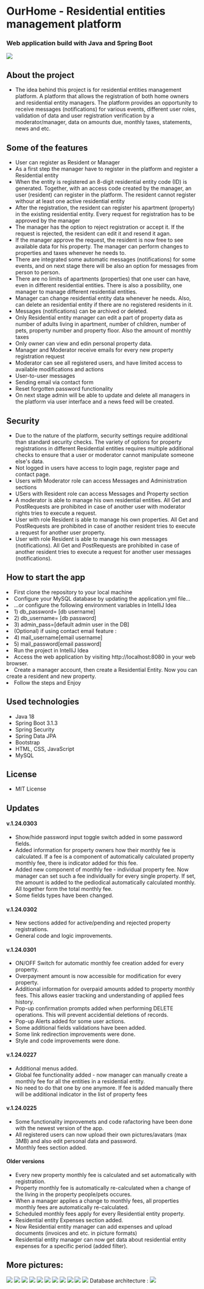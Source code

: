 <h1> OurHome - Residential entities management platform</h1>

<h3>Web application build with Java and Spring Boot</h3>

<img src="https://i.ibb.co/DWyzPPN/01.jpg">


<h2> About the project </h2>
<ul>
<li>The idea behind this project is for residential entities management platform. 
A platform that allows the registration of both home owners and residential entity managers. The platform provides an opportunity to receive messages (notifications) for various events, different user roles, validation of data and user registration verification by a moderator/manager, data on amounts due, monthly taxes, statements, news and etc.</li>
</ul>

<h2>Some of the features </h2>
<ul>
  <li>User can register as Resident or Manager</li>
  <li>As a first step the manager have to register in the platform and register a Residential entity</li>
  <li>When the entity is registered an 8-digit residential entity code (ID) is generated. Together, with an access code
  created by the manager, an user (resident) can register in the platform. The resident cannot register withour at least one active residential entity</li>
  <li>After the registration, the resident can register his apartment (property) in the existing residential entity. Every request for registration has to be approved by the manager</li>
  <li>The manager has the option to reject registration or accept it. If the request is rejected, the resident can edit it and resend it agan.</li>
  <li>If the manager approve the request, the resident is now free to see available data for his property. The manager can perform changes to properties and taxes whenever he needs to.</li>
  <li>There are integrated some automatic messages (notifications) for some events, and on next stage there will be also an option for messages from person to person.</li>
  <li>There are no limits of apartments (properties) that one user can have, even in different residential entities. 
  There is also a possibility, one manager to manage different residential entities.</li>
  <li>Manager can change residential entity data whenever he needs. Also, can delete an residential entity if there are no registered residents in it.</li>
  <li>Messages (notifications) can be archived or deleted.</li>
  <li>Only Residential entity manager can edit a part of property data as number of adults living in apartment, number of children, number of pets, property number and property floor. Also the amount of monthly taxes</li>
  <li>Only owner can view and edin personal property data.</li>
  <li>Manager and Moderator receive emails for every new property registration request</li>
  <li>Moderator can see all registered users, and have limited access to available modifications and actions</li>
  <li>User-to-user messages</li>
  <li>Sending email via contact form</li>
  <li>Reset forgotten password functionality</li>
  <li>On next stage admin will be able to update and delete all managers in the platform via user interface and a news feed will be created.</li>
</ul>
<h2>Security</h2>
<ul>
  <li>Due to the nature of the platform, security settings require additional than standard security checks. The variety of options for property registrations in different       Residential entities requires multiple additional checks to ensure that a user or moderator cannot manipulate someone else's data.</li>
  <li> Not logged in users have access to login page, register page and contact page.</li>
  <li> Users with Moderator role can access Messages and Administration sections</li>
  <li> USers with Resident role can access Messages and Property section</li>
  <li> A moderator is able to manage his own residential entities. All Get and PostRequests are prohibited in case of another user with moderator rights tries to execute a request.</li>
  <li>User with role Resident is able to manage his own properties. All Get and PostRequests are prohibited in case of another resident tries to execute a request for another user property.</li>
  <li>User with role Resident is able to manage his own messages (notifications). All Get and PostRequests are prohibited in case of another resident tries to execute a request for another user messages (notifications).</li>
</ul>

<h2> How to start the app</h2>
  <li>First clone the repository to your local machine</li>
  <li>Configure your MySQL database by updating the application.yml file...</li>
  <li>...or configure the following environment variables in IntelliJ Idea  
  <li>  1) db_password=<your db password> [db username]  </li>
  <li>  2) db_username=<your db username> [db password] </li>
  <li>  3) admin_pass=[default admin user in the DB] </li>
  <li> (Optional) if using contact email feature : </li>
  <li>  4) mail_username[email username] </li>
  <li>  5) mail_password[email password] </li>
  <li>Run the project in IntelliJ Idea</li>
  <li>Access the web application by visiting http://localhost:8080 in your web browser.</li>
  <li>Create a manager account, then create a Residential Entity. Now you can create a resident and new property.</li>
  <li>Follow the steps and Enjoy</li>

<h2> Used technologies</h2>
<ul>
  <li>Java 18</li>
  <li>Spring Boot 3.1.3</li>
  <li>Spring Security</li>
  <li>Spring Data JPA</li>
  <li>Bootstrap</li>
  <li>HTML, CSS, JavaScript</li>
  <li>MySQL</li>
</ul>

<h2> License </h2>
<ul>
  <li>MIT License</li>
</ul>

<h2>Updates</h2>
  <h4>v.1.24.0303</h4>
  <ul>
  <li> Show/hide password input toggle switch added in some password fields.</li>
  <li> Added information for property owners how their monthly fee is calculated. If a fee is a component of automatically calculated property monthly fee, there is indicator   added for this fee.</li>
  <li> Added new component of monthly fee - individual property fee. Now manager can set such a fee individually for every single property. If set, the amount is added to       the pediodical automatically calculated monthly. All together form the total monthly fee.</li>
  <li> Some fields types have been changed.</li>
  </ul>

  <h4>v.1.24.0302</h4>
  <ul>
  <li> New sections added for active/pending and rejected property registrations.</li>
  <li> General code and logic improvements.</li>
  </ul>

  <h4>v.1.24.0301</h4>
  <ul>
  <li> ON/OFF Switch for automatic monthly fee creation added for every property. </li>
  <li> Overpayment amount is now accessible for modification for every property. </li>
  <li> Additional information for overpaid amounts added to property monthly fees. This allows easier tracking and understanding of applied fees history.</li>
  <li> Pop-up confirmation prompts added when performing DELETE operations. This will prevent accidential deletions of records.</li>
  <li> Pop-up Alerts added for some user actions.</li>
  <li> Some additional fields validations have been added.</li>
  <li> Some link redirection improvements were done.</li>
  <li> Style and code improvements were done.</li>
  </ul>
  <h4>v.1.24.0227</h5>
  <ul>
  <li> Additional menus added. </li>
  <li> Global fee functionality added - now manager can manually create a monthly fee for all the entities in a residential entity. </li>
  <li>No need to do that one by one anymore. If fee is added manually there will be additional indicator in the list of property fees</li>
  </ul>  
  <h4>v.1.24.0225</h4>
  <ul>
  <li> Some functionality improvemets and code rafactoring have been done with the newest version of the app.</li>
  <li> All registered users can now upload their own pictures/avatars (max 3MB) and also edit personal data and password.</li>
  <li> Monthly fees section added. </li>
  </ul>
  <h4>Older versions</h4> 
  <ul>
  <li> Every new property monthly fee is calculated and set automatically with registration.</li>
  <li> Property monthly fee is automatically re-calculated when a change of the living in the property people/pets occures.</li>
  <li> When a manager applies a change to monthly fees, all properties monthly fees are automatically re-calculated.</li>
  <li> Scheduled monthly fees apply for every Residential entity property.</li>
  <li> Residential entity Expenses section added. </li>
  <li> Now Residential entity manager can add expenses and upload documents (invoices and etc. in picture formats)</li>
  <li> Residential entity manager can now get data about residential entity expenses for a specific period (added filter).</li>
  </ul>

<h2> More pictures: </h2>
<img src="https://i.ibb.co/Khbdr7F/02.jpg">
<img src="https://i.ibb.co/ss8BdZz/03.jpg">
<img src="https://i.ibb.co/fqGwqRJ/04.jpg">
<img src="https://i.ibb.co/Fxvxxcg/05.jpg">
<img src="https://i.ibb.co/yQVHK9b/06.jpg">
<img src="https://i.ibb.co/NpGSbV2/07.jpg">
<img src="https://i.ibb.co/LvTMqVQ/08.jpg">
<img src="https://i.ibb.co/KxpXccC/09.jpg">
<img src="https://i.ibb.co/zPvwkGJ/10.jpg">
<img src="https://i.ibb.co/q9X8H8j/11.jpg">
<img src="https://i.ibb.co/tX7KP79/09.png">
Database architecture :
<img src="https://i.ibb.co/rpC6mF3/Our-Home-database-architecture.jpg">


